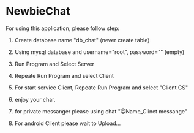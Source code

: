 # NewbieChat
For using this application, please follow step:

1. Create database name "db_chat" (never create table)

2. Using mysql database and username="root", password="" (empty)

3. Run Program and Select Server

4. Repeate Run Program and select Client

5. For start service Client, Repeate Run Program and select "Client CS"

6. enjoy your char.

7. for private messanger please using chat "@Name_Clinet messange"

8. For android Client please wait to Upload...
